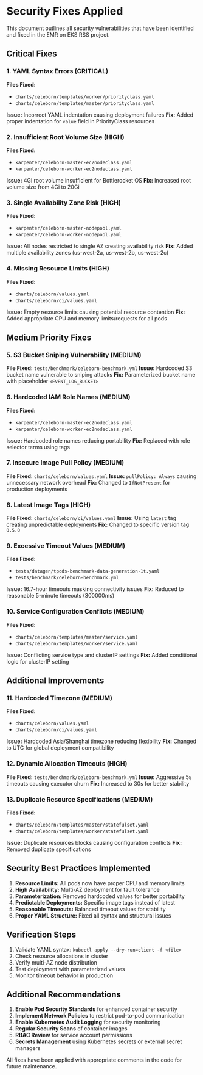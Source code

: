 # Security Fixes Applied

This document outlines all security vulnerabilities that have been identified and fixed in the EMR on EKS RSS project.

## Critical Fixes

### 1. YAML Syntax Errors (CRITICAL)
**Files Fixed:**
- `charts/celeborn/templates/worker/priorityclass.yaml`
- `charts/celeborn/templates/master/priorityclass.yaml`

**Issue:** Incorrect YAML indentation causing deployment failures
**Fix:** Added proper indentation for `value` field in PriorityClass resources

### 2. Insufficient Root Volume Size (HIGH)
**Files Fixed:**
- `karpenter/celeborn-master-ec2nodeclass.yaml`
- `karpenter/celeborn-worker-ec2nodeclass.yaml`

**Issue:** 4Gi root volume insufficient for Bottlerocket OS
**Fix:** Increased root volume size from 4Gi to 20Gi

### 3. Single Availability Zone Risk (HIGH)
**Files Fixed:**
- `karpenter/celeborn-master-nodepool.yaml`
- `karpenter/celeborn-worker-nodepool.yaml`

**Issue:** All nodes restricted to single AZ creating availability risk
**Fix:** Added multiple availability zones (us-west-2a, us-west-2b, us-west-2c)

### 4. Missing Resource Limits (HIGH)
**Files Fixed:**
- `charts/celeborn/values.yaml`
- `charts/celeborn/ci/values.yaml`

**Issue:** Empty resource limits causing potential resource contention
**Fix:** Added appropriate CPU and memory limits/requests for all pods

## Medium Priority Fixes

### 5. S3 Bucket Sniping Vulnerability (MEDIUM)
**File Fixed:** `tests/benchmark/celeborn-benchmark.yml`
**Issue:** Hardcoded S3 bucket name vulnerable to sniping attacks
**Fix:** Parameterized bucket name with placeholder `<EVENT_LOG_BUCKET>`

### 6. Hardcoded IAM Role Names (MEDIUM)
**Files Fixed:**
- `karpenter/celeborn-master-ec2nodeclass.yaml`
- `karpenter/celeborn-worker-ec2nodeclass.yaml`

**Issue:** Hardcoded role names reducing portability
**Fix:** Replaced with role selector terms using tags

### 7. Insecure Image Pull Policy (MEDIUM)
**File Fixed:** `charts/celeborn/values.yaml`
**Issue:** `pullPolicy: Always` causing unnecessary network overhead
**Fix:** Changed to `IfNotPresent` for production deployments

### 8. Latest Image Tags (HIGH)
**File Fixed:** `charts/celeborn/ci/values.yaml`
**Issue:** Using `latest` tag creating unpredictable deployments
**Fix:** Changed to specific version tag `0.5.0`

### 9. Excessive Timeout Values (MEDIUM)
**Files Fixed:**
- `tests/datagen/tpcds-benchmark-data-generation-1t.yaml`
- `tests/benchmark/celeborn-benchmark.yml`

**Issue:** 16.7-hour timeouts masking connectivity issues
**Fix:** Reduced to reasonable 5-minute timeouts (300000ms)

### 10. Service Configuration Conflicts (MEDIUM)
**Files Fixed:**
- `charts/celeborn/templates/master/service.yaml`
- `charts/celeborn/templates/worker/service.yaml`

**Issue:** Conflicting service type and clusterIP settings
**Fix:** Added conditional logic for clusterIP setting

## Additional Improvements

### 11. Hardcoded Timezone (MEDIUM)
**Files Fixed:**
- `charts/celeborn/values.yaml`
- `charts/celeborn/ci/values.yaml`

**Issue:** Hardcoded Asia/Shanghai timezone reducing flexibility
**Fix:** Changed to UTC for global deployment compatibility

### 12. Dynamic Allocation Timeouts (HIGH)
**File Fixed:** `tests/benchmark/celeborn-benchmark.yml`
**Issue:** Aggressive 5s timeouts causing executor churn
**Fix:** Increased to 30s for better stability

### 13. Duplicate Resource Specifications (MEDIUM)
**Files Fixed:**
- `charts/celeborn/templates/master/statefulset.yaml`
- `charts/celeborn/templates/worker/statefulset.yaml`

**Issue:** Duplicate resources blocks causing configuration conflicts
**Fix:** Removed duplicate specifications

## Security Best Practices Implemented

1. **Resource Limits:** All pods now have proper CPU and memory limits
2. **High Availability:** Multi-AZ deployment for fault tolerance
3. **Parameterization:** Removed hardcoded values for better portability
4. **Predictable Deployments:** Specific image tags instead of latest
5. **Reasonable Timeouts:** Balanced timeout values for stability
6. **Proper YAML Structure:** Fixed all syntax and structural issues

## Verification Steps

1. Validate YAML syntax: `kubectl apply --dry-run=client -f <file>`
2. Check resource allocations in cluster
3. Verify multi-AZ node distribution
4. Test deployment with parameterized values
5. Monitor timeout behavior in production

## Additional Recommendations

1. **Enable Pod Security Standards** for enhanced container security
2. **Implement Network Policies** to restrict pod-to-pod communication
3. **Enable Kubernetes Audit Logging** for security monitoring
4. **Regular Security Scans** of container images
5. **RBAC Review** for service account permissions
6. **Secrets Management** using Kubernetes secrets or external secret managers

All fixes have been applied with appropriate comments in the code for future maintenance.